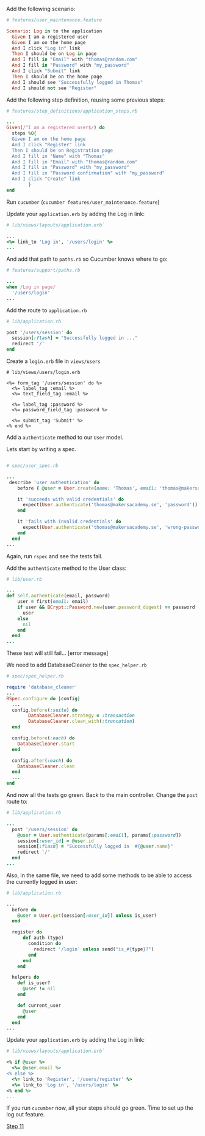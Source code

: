 Add the following scenario:

```ruby
# features/user_maintenance.feature

Scenario: Log in to the application
  Given I am a registered user
  Given I am on the home page
  And I click "Log in" link
  Then I should be on Log in page
  And I fill in "Email" with "thomas@random.com"
  And I fill in "Password" with "my_password"
  And I click "Submit" link
  Then I should be on the home page
  And I should see "Successfully logged in Thomas"
  And I should not see "Register"
```

Add the following step definition, reusing some previous steps:

```ruby
# features/step_definitions/application_steps.rb

...
Given(/^I am a registered user$/) do
  steps %Q{
  Given I am on the home page
  And I click "Register" link
  Then I should be on Registration page
  And I fill in "Name" with "Thomas"
  And I fill in "Email" with "thomas@random.com"
  And I fill in "Password" with "my_password"
  And I fill in "Password confirmation" with "my_password"
  And I click "Create" link
        }
end
```

Run `cucumber` (`cucumber features/user_maintenance.feature`)


Update your `application.erb` by adding the Log in link:

```ruby
# lib/views/layouts/application.erb`

...
<%= link_to 'Log in', '/users/login' %>
...
```

And add that path to `paths.rb` so Cucumber knows where to go:

```ruby
# features/support/paths.rb

...
when /Log in page/
  '/users/login'
...
```

Add the route to `application.rb`

```ruby
# lib/application.rb

post '/users/session' do
  session[:flash] = "Successfully logged in ..."
  redirect '/'
end
```

Create a `login.erb` file in `views/users`

```HTML+ERB
# lib/views/users/login.erb

<%= form_tag '/users/session' do %>
  <%= label_tag :email %>
  <%= text_field_tag :email %>

  <%= label_tag :password %>
  <%= password_field_tag :password %>

  <%= submit_tag 'Submit' %>
<% end %>
```

Add a `authenticate` method to our `User` model.

Lets start by writing a spec.

```ruby

# spec/user_spec.rb

...
 describe 'user authentication' do
    before { @user = User.create(name: 'Thomas', email: 'thomas@makersacademy.se', password: 'password', password_confirmation: 'password') }

    it 'succeeds with valid credentials' do
      expect(User.authenticate('thomas@makersacademy.se', 'password')).to eq @user
    end

    it 'fails with invalid credentials' do
      expect(User.authenticate('thomas@makersacademy.se', 'wrong-password')).to eq nil
    end
  end
...
```

Again, run `rspec` and see the tests fail.

Add the `authenticate` method to the User class:

```ruby
# lib/user.rb

...
def self.authenticate(email, password)
    user = first(email: email)
    if user && BCrypt::Password.new(user.password_digest) == password
      user
    else
      nil
    end
  end
...
```

These test will still fail... [error message]

We need to add DatabaseCleaner to the `spec_helper.rb`

```ruby
# spec/spec_helper.rb

require 'database_cleaner'
...
RSpec.configure do |config|
  ...
  config.before(:suite) do
  		DatabaseCleaner.strategy = :transaction
  		DatabaseCleaner.clean_with(:truncation)
  end

  config.before(:each) do
    DatabaseCleaner.start
  end

  config.after(:each) do
  	DatabaseCleaner.clean
  end
  ...
end
```

And now all the tests go green. Back to the main controller. Change the `post` route to:

```ruby
# lib/application.rb

...
  post '/users/session' do
    @user = User.authenticate(params[:email], params[:password])
    session[:user_id] = @user.id
    session[:flash] = "Successfully logged in  #{@user.name}"
    redirect '/'
  end
...
```

Also, in the same file, we need to add some methods to be able to access the currently logged in user:

```ruby
# lib/application.rb

...
  before do
    @user = User.get(session[:user_id]) unless is_user?
  end

  register do
      def auth (type)
        condition do
          redirect '/login' unless send("is_#{type}?")
        end
      end
    end

  helpers do
    def is_user?
      @user != nil
    end

    def current_user
      @user
    end
  end
...
```

Update your `application.erb` by adding the Log in link:

```ruby
# lib/views/layouts/application.erb`

<% if @user %>
  <%= @user.email %>
<% else %>
  <%= link_to 'Register', '/users/register' %>
  <%= link_to 'Log in', '/users/login' %>
<% end %>
...
```

If you run `cucumber` now, all your steps should go green. Time to set up the log out feature.

[Step 11](step11.md)






